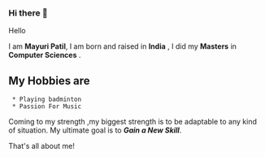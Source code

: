 ### Hi there 👋
 Hello

I am **Mayuri Patil**, I am born and raised in **India**  , I did my **Masters** in **Computer Sciences**  .


## My Hobbies are

     * Playing badminton
     * Passion For Music
     
Coming to my strength ,my biggest strength is to be adaptable to any kind of situation.
My ultimate goal is to **_Gain a New Skill_**.

That's all about me!

<!--
**mayuri2510/mayuri2510** is a ✨ _special_ ✨ repository because its `README.md` (this file) appears on your GitHub profile.

Here are some ideas to get you started:

- 🔭 I’m currently working on ...
- 🌱 I’m currently learning ...
- 👯 I’m looking to collaborate on ...
- 🤔 I’m looking for help with ...
- 💬 Ask me about ...
- 📫 How to reach me: ...
- 😄 Pronouns: ...
- ⚡ Fun fact: ...
-->
